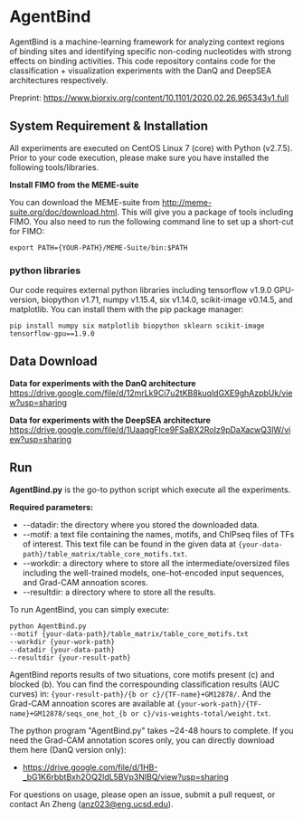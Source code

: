 # AgentBind #

AgentBind is a machine-learning framework for analyzing context regions of binding sites and identifying specific non-coding nucleotides with strong effects on binding activities. This code repository contains code for the classification + visualization experiments with the DanQ and DeepSEA architectures respectively.

Preprint: https://www.biorxiv.org/content/10.1101/2020.02.26.965343v1.full

## System Requirement & Installation ##
All experiments are executed on CentOS Linux 7 (core) with Python (v2.7.5). Prior to your code execution, please make sure you have installed the following tools/libraries.

**Install FIMO from the MEME-suite**

You can download the MEME-suite from http://meme-suite.org/doc/download.html. This will give you a package of tools including FIMO. You also need to run the following command line to set up a short-cut for FIMO:

`export PATH={YOUR-PATH}/MEME-Suite/bin:$PATH`

### python libraries ###
Our code requires external python libraries including tensorflow v1.9.0 GPU-version, biopython v1.71, numpy v1.15.4, six v1.14.0, scikit-image v0.14.5, and matplotlib. You can install them with the pip package manager:

`pip install numpy six matplotlib biopython sklearn scikit-image tensorflow-gpu==1.9.0`

## Data Download ##
**Data for experiments with the DanQ architecture**
https://drive.google.com/file/d/12mrLk9Ci7u2tKB8kuqldGXE9ghAzpbUk/view?usp=sharing

**Data for experiments with the DeepSEA architecture**
https://drive.google.com/file/d/1UaaqgFlce9FSaBX2RoIz9pDaXacwQ3lW/view?usp=sharing

## Run ##
**AgentBind.py** is the go-to python script which execute all the experiments.

**Required parameters:**
* --datadir: the directory where you stored the downloaded data.
* --motif: a text file containing the names, motifs, and ChIPseq files of TFs of interest. This text file can be found in the given data at `{your-data-path}/table_matrix/table_core_motifs.txt`.
* --workdir: a directory where to store all the intermediate/oversized files including the well-trained models, one-hot-encoded input sequences, and Grad-CAM annoation scores.
* --resultdir: a directory where to store all the results.

To run AgentBind, you can simply execute:
```
python AgentBind.py 
--motif {your-data-path}/table_matrix/table_core_motifs.txt 
--workdir {your-work-path}
--datadir {your-data-path}
--resultdir {your-result-path}
```

AgentBind reports results of two situations, core motifs present (c) and blocked (b). You can find the correspounding classification results (AUC curves) in: `{your-result-path}/{b or c}/{TF-name}+GM12878/`. And the Grad-CAM annoation scores are available at `{your-work-path}/{TF-name}+GM12878/seqs_one_hot_{b or c}/vis-weights-total/weight.txt`.

The python program "AgentBind.py" takes ~24-48 hours to complete. If you need the Grad-CAM annotation scores only, you can directly download them here (DanQ version only):
* https://drive.google.com/file/d/1HB-_bG1K6rbbtBxh2OQ2ldL5BVp3NlBQ/view?usp=sharing

For questions on usage, please open an issue, submit a pull request, or contact An Zheng (anz023@eng.ucsd.edu).
